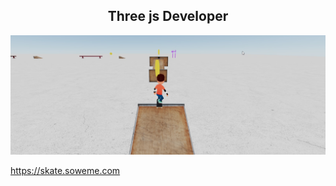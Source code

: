<h2 style='text-align:center;text-decoration:none;outline:none'>Three js Developer</h2>

![Screenshot](imagen1.jpg)

<a href="https://skate.soweme.com" target='_blank'>https://skate.soweme.com</a>